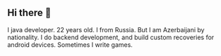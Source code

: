 ## Hi there 👋
I java developer.
22 years old.
I from Russia. But I am Azerbaijani by nationality.
I do backend development, and build custom recoveries for android devices. Sometimes I write games.
<!--
**Mlag123/Mlag123** is a ✨ _special_ ✨ repository because its `README.md` (this file) appears on your GitHub profile.

Here are some ideas to get you started:

- 🔭 I’m currently working on ...
- 🌱 I’m currently learning ...
- 👯 I’m looking to collaborate on ...
- 🤔 I’m looking for help with ...
- 💬 Ask me about ...
- 📫 How to reach me: ...
- 😄 Pronouns: ...
- ⚡ Fun fact: ...
-->
